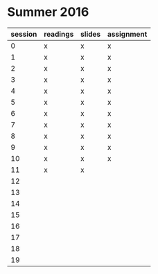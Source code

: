 # Summer 2016

| session | readings | slides | assignment |
| ------- | -------- | ------ | ---------- |
| 0       | x        | x      | x          |
| 1       | x        | x      | x          |
| 2       | x        | x      | x          |
| 3       | x        | x      | x          |
| 4       | x        | x      | x          |
| 5       | x        | x      | x          |
| 6       | x        | x      | x          |
| 7       | x        | x      | x          |
| 8       | x        | x      | x          |
| 9       | x        | x      | x          |
| 10      | x        | x      | x          |
| 11      | x        | x      |            |
| 12      |          |        |            |
| 13      |          |        |            |
| 14      |          |        |            |
| 15      |          |        |            |
| 16      |          |        |            |
| 17      |          |        |            |
| 18      |          |        |            |
| 19      |          |        |            |
